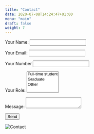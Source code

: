 ```yaml
---
title: "Contact"
date: 2020-07-08T14:24:47+01:00
menu: "main"
draft: false
weight: 7
---
```


<form name="contact" method="POST" data-netlify="true">
  <p>
    <label>Your Name: <input type="text" name="name" /></label>   
  </p>
  <p>
    <label>Your Email: <input type="email" name="email" /></label>
  </p>
  <p>
  	  <label>Your Number <input type="Number" name="Number" /></label>
  </p>
  <p>
    <label>Your Role: <select name="Occupation[]" multiple>
      <option value="Full-time student">Full-time student</option>
      <option value="Graduate">Graduate</option>
      <option value="Other">Other</option>
    </select></label>
  </p>
  <p>
    <label>Message: <textarea name="message"></textarea></label>
  </p>
  <p>
    <button type="submit">Send</button>
  </p>
</form>

 ![Contact](/Contact.jpg)

